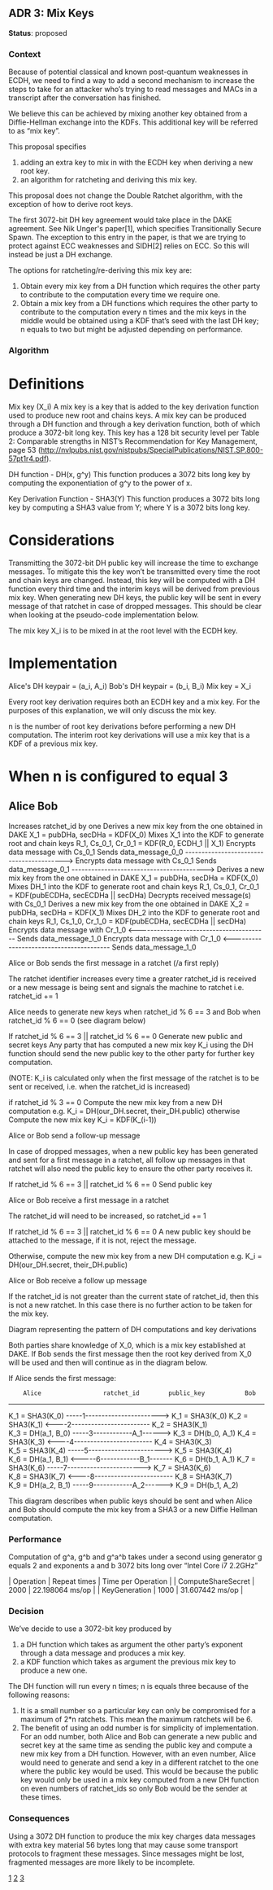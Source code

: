 ## ADR 3: Mix Keys


**Status**: proposed


### Context

Because of potential classical and known post-quantum weaknesses in
ECDH, we need to find a way to add a second mechanism to increase the
steps to take for an attacker who’s trying to read messages and MACs
in a transcript after the conversation has finished.

We believe this can be achieved by mixing another key obtained from a
Diffie-Hellman exchange into the KDFs. This additional key will be
referred to as “mix key”.

This proposal specifies
1. adding an extra key to mix in with the ECDH key when deriving a new
root key.
2. an algorithm for ratcheting and deriving this mix key.

This proposal does not change the Double Ratchet algorithm, with the
exception of how to derive root keys.

The first 3072-bit DH key agreement would take place in the DAKE
agreement. See Nik Unger's paper[1], which specifies Transitionally
Secure Spawn. The exception to this entry in the paper, is that we are
trying to protect against ECC weaknesses and SIDH[2] relies on ECC. So
this will instead be just a DH exchange.

The options for ratcheting/re-deriving this mix key are:
1. Obtain every mix key from a DH function which requires the other party
to contribute to the computation every time we require one.
2. Obtain a mix key from a DH functions which requires the other party to
contribute to the computation every n times and the mix keys in the
middle would be obtained using a KDF that’s seed with the last DH key;
n equals to two but might be adjusted depending on performance.

### Algorithm

Definitions
==========

Mix key (X_i)
A mix key is a key that is added to the key derivation function used
to produce new root and chains keys. A mix key can be produced through
a DH function and through a key derivation function, both of which
produce a 3072-bit long key. This key has a 128 bit security level per
Table 2: Comparable strengths in NIST’s Recommendation for Key
Management, page 53
(http://nvlpubs.nist.gov/nistpubs/SpecialPublications/NIST.SP.800-57pt1r4.pdf).

DH function - DH(x, g^y)
This function produces a 3072 bits long key by computing the
exponentiation of g^y to the power of x.

Key Derivation Function - SHA3(Y)
This function produces a 3072 bits long key by computing a SHA3 value
from Y; where Y is a 3072 bits long key.

Considerations
============

Transmitting the 3072-bit DH public key will increase the time to
exchange messages. To mitigate this the key won’t be transmitted every
time the root and chain keys are changed. Instead, this key will be
computed with a DH function every third time and the interim keys will
be derived from previous mix key. When generating new DH keys, the
public key will be sent in every message of that ratchet in case of
dropped messages.  This should be clear when looking at the
pseudo-code implementation below.

The mix key X_i is to be mixed in at the root level with the ECDH
key.

Implementation
============

Alice's DH keypair = (a_i, A_i)
Bob's DH keypair = (b_i, B_i)
Mix key = X_i 

Every root key derivation requires both an ECDH key and a mix key. For
the purposes of this explanation, we will only discuss the mix key.

n is the number of root key derivations before performing a new DH
computation. The interim root key derivations will use a mix key that
is a KDF of a previous mix key.

When n is configured to equal 3
===============================

Alice                                                              Bob
-----------------------------------------------------------------------------------------------------------------------
Increases ratchet_id by one
Derives a new mix key from the one obtained in DAKE
    X_1 = pubDHa, secDHa = KDF(X_0)
Mixes X_1 into the KDF to generate root and chain keys
    R_1, Cs_0_1, Cr_0_1 = KDF(R_0, ECDH_1 || X_1)
Encrypts data message with Cs_0_1
Sends data_message_0_0 ----------------------------------------->
Encrypts data message with Cs_0_1
Sends data_message_0_1 ----------------------------------------->
                                                                   Derives a new mix key from the one obtained in DAKE
                                                                       X_1 = pubDHa, secDHa = KDF(X_0)
                                                                   Mixes DH_1 into the KDF to generate root and chain keys
                                                                       R_1, Cs_0_1, Cr_0_1 = KDF(pubECDHa, secECDHa || secDHa)
                                                                   Decrypts received message(s) with Cs_0_1
                                                                   Derives a new mix key from the one obtained in DAKE
                                                                       X_2 = pubDHa, secDHa = KDF(X_1)
                                                                   Mixes DH_2 into the KDF to generate root and chain keys
                                                                       R_1, Cs_1_0, Cr_1_0 = KDF(pubECDHa, secECDHa || secDHa)
                                                                   Encrypts data message with Cr_1_0
                       <----------------------------------------   Sends data_message_1_0
                                                                   Encrypts data message with Cr_1_0
                       <----------------------------------------   Sends data_message_1_0

Alice or Bob sends the first message in a ratchet (/a first reply)

The ratchet identifier increases every time a greater ratchet_id is
received or a new message is being sent and signals the machine to
ratchet i.e. ratchet_id += 1

Alice needs to generate new keys when ratchet_id % 6 == 3 and Bob when
ratchet_id % 6 == 0 (see diagram below)

If ratchet_id % 6 == 3 || ratchet_id % 6 == 0 
Generate new public and secret keys
Any party that has computed a new mix key K_i using the DH function
should send the new public key to the other party for further key
computation.

(NOTE: K_i is calculated only when the first message of the ratchet is
to be sent or received, i.e. when the ratchet_id is increased)

if ratchet_id % 3 == 0
    Compute the new mix key from a new DH computation e.g. K_i =
    DH(our_DH.secret, their_DH.public)
otherwise
    Compute the new mix key K_i = KDF(K_(i-1))

Alice or Bob send a follow-up message

In case of dropped messages, when a new public key has been generated
and sent for a first message in a ratchet, all follow up messages in
that ratchet will also need the public key to ensure the other party
receives it.

If ratchet_id % 6 == 3 || ratchet_id % 6 == 0 
    Send public key

Alice or Bob receive a first message in a ratchet

The ratchet_id will need to be increased,  so ratchet_id += 1 

If ratchet_id % 6 == 3 || ratchet_id % 6 == 0 
    A new public key should be attached to the message, if it is not,
    reject the message.
    
Otherwise, compute the new mix key from a new DH computation e.g. K_i
= DH(our_DH.secret, their_DH.public)

Alice or Bob receive a follow up message

If the ratchet_id is not greater than the current state of ratchet_id,
then this is not a new ratchet. In this case there is no further
action to be taken for the mix key.

Diagram representing the pattern of DH computations and key derivations

Both parties share knowledge of X_0, which is a mix key established at
DAKE. If Bob sends the first message then the root key derived from
X_0 will be used and then will continue as in the diagram below.

If Alice sends the first message:

        Alice                 ratchet_id        public_key           Bob
------------------------------------------------------------------------------------------------------------

K_1 = SHA3(K_0)             -----1----------------------->            K_1 = SHA3(K_0)
K_2 = SHA3(K_1)            <----2------------------------            K_2 = SHA3(K_1)     
K_3 = DH(a_1, B_0)       -----3------------A_1------>            K_3 = DH(b_0, A_1)
K_4 = SHA3(K_3)            <----4------------------------            K_4 = SHA3(K_3)     
K_5 = SHA3(K_4)         -----5----------------------->            K_5 = SHA3(K_4)   
K_6 = DH(a_1, B_1)        <-----6------------B_1-------            K_6 = DH(b_1, A_1)
K_7 = SHA3(K_6)           -----7----------------------->            K_7 = SHA3(K_6)     
K_8 = SHA3(K_7)          <----8------------------------            K_8 = SHA3(K_7)     
K_9 = DH(a_2, B_1)       -----9------------A_2------>            K_9 = DH(b_1, A_2)


This diagram describes when public keys should be sent and when Alice
and Bob should compute the mix key from a SHA3 or a new Diffie Hellman
computation.

### Performance

Computation of g^a, g^b and g^a^b takes under a second using generator
g equals 2 and exponents a and b 3072 bits long over “Intel Core i7
2.2GHz”

| Operation | Repeat times | Time per Operation |
| ComputeShareSecret | 2000 | 22.198064 ms/op |
| KeyGeneration | 1000 | 31.607442 ms/op |

### Decision

We’ve decide to use a 3072-bit key produced by
1. a DH function which takes as argument the other party’s exponent
   through a data message and produces a mix key.
2. a KDF function which takes as argument the previous mix key to
   produce a new one.

The DH function will run every n times; n is equals three because of
the following reasons:
1. It is a small number so a particular key can only be compromised
   for a maximum of 2*n ratchets. This mean the maximum ratchets will
   be 6.
2.  The benefit of using an odd number is for simplicity of
    implementation. For an odd number, both Alice and Bob can generate
    a new public and secret key at the same time as sending the public
    key and compute a new mix key from a DH function. However, with an
    even number, Alice would need to generate and send a key in a
    different ratchet to the one where the public key would be
    used. This would be because the public key would only be used in a
    mix key computed from a new DH function on even numbers of
    ratchet_ids so only Bob would be the sender at these times.

### Consequences

Using a 3072 DH function to produce the mix key charges data messages
with extra key material 56 bytes long that may cause some transport
protocols to fragment these messages. Since messages might be lost,
fragmented messages are more likely to be incomplete.

[1](http://cacr.uwaterloo.ca/techreports/2016/cacr2016-06.pdf)
[2](https://eprint.iacr.org/2011/506.pdf)
[3](https://whispersystems.org/blog/advanced-ratcheting/)
